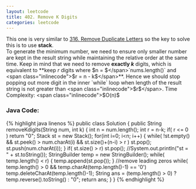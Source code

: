 ```yaml
---
layout: leetcode
title: 402. Remove K Digits
categories: leetcode
---
```

This one is very similar to [316. Remove Duplicate Letters](../316.-Remove-Duplicate-Letters/) so the key to solve this is to use **stack**.  
To generate the minimum number, we need to ensure only smaller number are kept in the result string while maintaining the relative order at the same time. Keep in mind that we need to remove **exactly <span class="inlinecode">$k$</span>** digits, which is equivalent to **keep <span class="inlinecode">$r$</span> digits where <span class="inlinecode">$n = $</span>`nums.length()` and <span class="inlinecode">$r = n - k$</span>**. Hence we should stop popping out more digit in the inner `while` loop when length of the result string is not greater than <span class="inlinecode">$r$</span>.  
Time Complexity: <span class="inlinecode">$O(n)$</span>
### Java Code:
{% highlight java linenos %}
public class Solution {
    public String removeKdigits(String num, int k) {
        int n = num.length();
        int r = n-k;
        if( r <= 0 )
            return "0";
        Stack<Character> st = new Stack<Character>();
        for(int i=0; i<n; i++) {
            while( !st.empty() && st.peek() > num.charAt(i) && st.size()+(n-i) > r )
                st.pop();
            st.push(num.charAt(i));
        }
        if( st.size() > r)
            st.pop();
        //System.out.println("st = " + st.toString());
        StringBuilder temp = new StringBuilder();
        while( temp.length() < r) {
            temp.append(st.pop());
        }
        //remove leading zeros
        while( temp.length() > 0 && temp.charAt(temp.length()-1) == '0')
            temp.deleteCharAt(temp.length()-1);
        String ans = (temp.length() > 0) ? temp.reverse().toString() : "0";
        return ans;
    }
}
{% endhighlight %}
